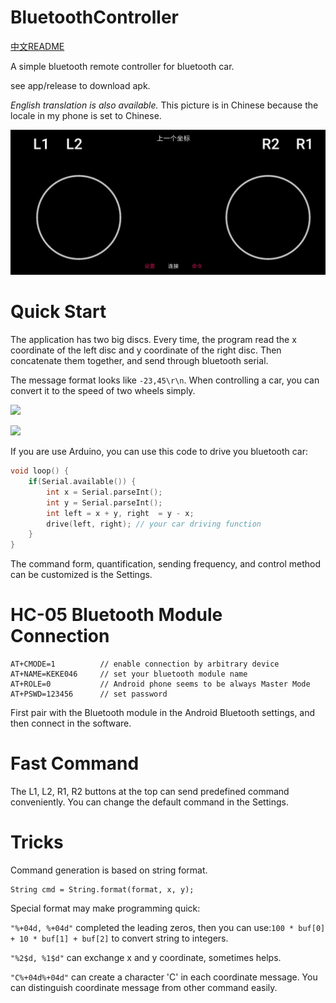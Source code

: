 # BluetoothController

[中文README](README.zh.md)

A simple bluetooth remote controller for bluetooth car.

see app/release to download apk.

*English translation is also available.* This picture is in Chinese because the locale in my phone is set to Chinese.

![](fig.png)

# Quick Start

The application has two big discs. Every time, the program read the x coordinate of the left disc and y coordinate of the right disc. Then concatenate them together, and send through bluetooth serial. 

The message format looks like `-23,45\r\n`. When controlling a car, you can convert it to the speed of two wheels simply.

![](https://render.githubusercontent.com/render/math?math=%5Cbegin%7Bcases%7Dv_%5Ctext%7Bleft%7D%20-%20v_%5Ctext%7Bright%7D%20%3D%202%20x%5C%5Cv_%5Ctext%7Bleft%7D%20%2B%20v_%5Ctext%7Bright%7D%20%3D%202%20y%5Cend%7Bcases%7D)

![](https://render.githubusercontent.com/render/math?math=%5Cbegin%7Bcases%7Dv_%5Ctext%7Bleft%7D%20%3D%20x%20%2B%20y%5C%5Cv_%5Ctext%7Bright%7D%20%3D%20y%20-%20x%5Cend%7Bcases%7D)

If you are use Arduino, you can use this code to drive you bluetooth car:
```c++
void loop() {
    if(Serial.available()) {
        int x = Serial.parseInt();
        int y = Serial.parseInt();
        int left = x + y, right  = y - x;
        drive(left, right); // your car driving function
    }
}
```

The command form, quantification, sending frequency, and control method can be customized is the Settings.


# HC-05 Bluetooth Module Connection
```
AT+CMODE=1          // enable connection by arbitrary device
AT+NAME=KEKE046     // set your bluetooth module name
AT+ROLE=0           // Android phone seems to be always Master Mode
AT+PSWD=123456      // set password
```

First pair with the Bluetooth module in the Android Bluetooth settings, and then connect in the software.

# Fast Command
The L1, L2, R1, R2 buttons at the top can send predefined command conveniently. You can change the default command in the Settings.

# Tricks

Command generation is based on string format.
```
String cmd = String.format(format, x, y);
```

Special format may make programming quick:

`"%+04d, %+04d"` completed the leading zeros, then you can use:```100 * buf[0] + 10 * buf[1] + buf[2]``` to convert string to integers.

`"%2$d, %1$d"` can exchange x and y coordinate, sometimes helps.

`"C%+04d%+04d"` can create a character 'C' in each coordinate message. You can distinguish coordinate message from other command easily.